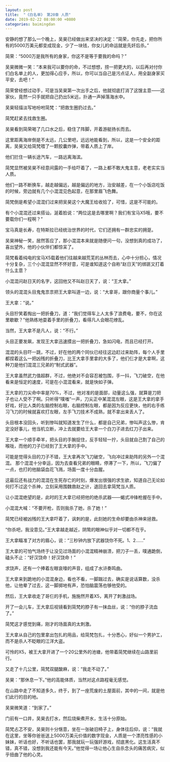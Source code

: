 ```yaml
---
layout: post
title:  "《白名单》 第20章 人质"
date: 2019-02-22 08:00:00 +0800
categories: baimingdan
---
```

安静的想了那么一个晚上，吴昊已经做出来坚决的决定：“简荣，你先走，把你所有的5000万美元都变成现金，少了一块钱，你女儿的命运就是先奸后杀。”

简荣：“5000万是我所有的身家，你这不是等于要我的命吗？”

吴昊微微一笑：“本来我可以要你的命，不过想想，捞一把更大的，以后再对付你们白名单上的人，更加得心应手，所以，你可以当自己是污点证人，用全副身家买平安，去吧！”

简荣曾经想过动手，可是当吴昊第一次出手之后，他就彻底打消了这馊主意——这家伙，竟然一只手就把自己扔出5米远，扑通一声掉落海水中。

吴昊轻描淡写地吩咐简梵：“把救生圈扔过去。”

简梵赶紧去找救生圈。

吴昊看到简荣喝了几口水之后，稳住了阵脚，开着游艇扬长而去。

这里距离海岸倒是不太远，几公里吧，远远地能看到，所以，这是一个安全的距离，吴昊又给简梵喂了一颗胶囊炸弹，带着人质上了岸。

他们拦住一辆长途汽车，一路远离海滨。

简梵显然被吴昊不经意间露的一手给吓着了，一路上都不敢大鬼主意，老老实实当人质。

他们一路不断换车，越走越偏远，越是偏远的地方，治安越差，在一个小饭店吃饭的时候，旁边就有几个小混混见色起意，在那里眉飞色舞。

简梵倒是希望小混混们过来把吴昊这个大魔王给收拾了，可惜，这是不可能的。

有个小混混还过来搭讪，涎着脸说：“两位这是去哪里啊？我们有宝马X5哦，要不要载你们一程啊？”

宝马真是长寿，在特斯拉已经统治世界的时代，它们还拥有一群忠实的拥趸。

吴昊神秘一笑，居然答应了，那小混混本来就是随便问一句，没想到真的成功了，喜出望外，他的小伙伴们都惊呆了。

简梵看着纯电的宝马X5载着他们往越来越荒芜的丛林而去，心中十分担心，情况十分复杂，三个小混混显然不怀好意，可是谁知道这个自称“赵日天”的绑匪又打着什么主意？

小混混问赵日天的名字，这回他又不叫赵日天了，说：“王大拿。”

领头的混混头目鬼鬼祟祟把王大拿叫道一边，说：“大拿哥，跟你商量个事儿。”

王大拿：“说。”

头目狞笑着掏出一把折叠刀，道：“我们觉得车上人太多了浪费电，要不，你在这里歇歇？”他熟练地耍着手里的折叠刀，看得凡人会眼花缭乱。

当然，王大拿不是凡人，说：“不行。”

头目正要发飙，发现王大拿迅速摸出一把折叠刀，急如闪电，而且已经打开。

混混的头目吓一跳，不过，好在他的两个同伙已经往这边赶过来助阵，每个人手里都捏着这么一把凶残的折叠刀，比王大拿手里拿的大多了，他们仨才是大拿啊，这种刀是他们混混三兄弟的“制式武器”。

王大拿虽然武力值超群，不过，他绝对不会容忍被包围，手一抖，飞刀破空，在他看来是恒定的速度，可是在小混混看来，就是快如子弹。

王大拿的刀尖命中率是70%，不过，他对准的是面部，动量这么强，就算是刀把子也让人受不了啊。只听得“噗嗤”一声，刀尖正中某混混左眼，这是王大拿的拿手好戏，好比人类的左脑控制右眼，右脑控制左眼，都是因为反应更快，他的右手练习飞刀的时候就喜欢打左眼，左手飞刀技术不成熟，就不拿出来丢人了。

头目根本没回头，听到惨叫就知道发生了什么，都是自己兄弟，惨叫声这么惨，肯定没好事儿，他当机立断，冲上去就要给王大拿一个白刀子进去红刀子出来。

王大拿一个顺手牵羊，把头目的手腕捉住，反手轻轻一拧，头目就自己割了自己的喉咙，而他的刀子已经到了王大拿的手中。

可能是觉得头目的刀子不错，王大拿再次飞刀破空，飞向冲过来助阵的另外一个混混。
那个混混十分幸运，因为去查看兄弟的眼睛，停滞了一下，所以，飞刀偏了一点，也打的他脑袋血花飞溅，场面一度十分血腥。

这最后还有战力的混混在生死存亡的时刻，爆发出很强的求生欲，知道自己无论如何打不过这个杀神，立刻采用围魏救赵之计，退回去拿简梵当人质。

让小混混绝望的是，此时的王大拿已经把他的绝杀武器——蝎式冲锋枪握在手中。

小混混大喊：“不要开枪，否则我杀了她，杀了她！”

简梵已经被凶残的王大拿吓着了，讽刺的是，此刻她的生命却要由杀神来拯救。

“你杀吧，我没意见。”王大拿越走越近，阴鸷的眼神似乎对一切都不在乎。

王大拿瞄准了对方的眉心，说：“三秒钟内放下武器饶你不死。1、2……”

王大拿的可怕气场终于让没见过场面的小混混精神崩溃，把刀子一丢，噗通跪倒，磕头不止：“好汉饶命！好汉饶命！”

求饶声，还有一个捧着左眼哀嚎的声音，组成了水浒奏鸣曲。

王大拿来到跪地的小混混身边，看也不看，一脚踹过去，确实是说话算数，没杀他，让他晕了过去，这一脚掷地有声，恐怕脑震荡也够他受的。

然后，王大拿收走了哥仨的手机，施施然开着X5，离开了刺激战场。

开了一会儿车，王大拿后视镜看到简梵的脖子有一抹血丝，说：“你的脖子流血了。”

简梵这才感觉到痛，刚才的场面真的太刺激。

王大拿从自己的包里拿出包扎的用品，给简梵包扎，十分悉心，好似一个男护工，而不是杀人不眨眼的江洋大盗。

可怜的X5，被王大拿开进了一个20公里外的池塘，他带着简梵继续在山路里前行。

又走了十几公里，简梵双腿酸麻，说：“我走不动了。”

吴昊：“那休息一下。”他的高能体质，当然对这点路程毫无感觉。

在山路中走了不知道多久，终于，到了一座荒废的土屋面前，其中的一间，就是他们此行的目的地。

吴昊微笑道：“到家了。”

门前有一口井，吴昊去打水，然后烧柴煮开水，生活十分原始。

简梵忐忑不安，吴昊则十分惬意，坐在一张破旧椅子上，身体往后仰，说：“我就在这里，坐等你爸爸送上5000万美元价值的数字现金，人质是一个漂亮性感的小妹妹，听话也好，不听话也罢，那我就玩一玩强奸游戏，彻底黑化。这生活真不错，真不错，没想到我还能有今天。”他觉得一场让他心生自杀念头的痛苦病灾，似乎扭曲了他的心灵。